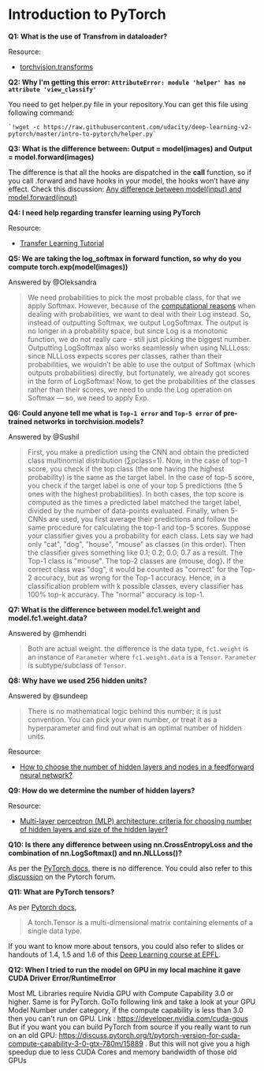 # Introduction to PyTorch

**Q1: What is the use of Transfrom in dataloader?**

  Resource:
-  [torchvision.transforms](https://pytorch.org/docs/stable/torchvision/transforms.html)

**Q2: Why I'm getting this error: `AttributeError: module 'helper' has no attribute 'view_classify'`**

  You need to get helper.py file in your repository.You can get this file using following command:

    `!wget -c https://raw.githubusercontent.com/udacity/deep-learning-v2-pytorch/master/intro-to-pytorch/helper.py`


**Q3: What is the difference between: Output = model(images) and Output = model.forward(images)**

  The difference is that all the hooks are dispatched in the __call__ function, so if you call .forward and have hooks in your model, the hooks won’t have any effect. Check this discussion: [Any difference between model(input) and model.forward(input)](https://discuss.pytorch.org/t/any-different-between-model-input-and-model-forward-input/3690)

**Q4: I need help regarding transfer learning using PyTorch**

  Resource:
-  [Transfer Learning Tutorial](https://pytorch.org/tutorials/beginner/transfer_learning_tutorial.html)

**Q5: We are taking the log_softmax in forward function, so why do you compute torch.exp(model(images))**

  Answered by @Oleksandra
  > We need probabilities to pick the most probable class, for that we apply Softmax. However, because of the [computational reasons](https://docs.python.org/3/tutorial/floatingpoint.html) when dealing with probabilities, we want to deal with their Log instead. So, instead of outputting Softmax, we output LogSoftmax. The output is no longer in a probability space, but since Log is a monotonic function, we do not really care - still just picking the biggest number. Outputting LogSoftmax also works seamlessly when using NLLLoss: since NLLLoss expects scores per classes, rather than their probabilities, we wouldn’t be able to use the output of Softmax (which outputs probabilities) directly, but fortunately, we already got scores in the form of LogSoftmax! Now, to get the probabilities of the classes rather than their scores, we need to undo the Log operation on Softmax — so, we need to apply Exp.

**Q6: Could anyone tell me what is `Top-1 error` and `Top-5 error` of pre-trained networks in torchvision.models?**

Answered by @Sushil

>First, you make a prediction using the CNN and obtain the predicted class multinomial distribution (∑pclass=1).
Now, in the case of top-1 score, you check if the top class (the one having the highest probability) is the same as the target label.
In the case of top-5 score, you check if the target label is one of your top 5 predictions (the 5 ones with the highest probabilities).
In both cases, the top score is computed as the times a predicted label matched the target label, divided by the number of data-points evaluated.
Finally, when 5-CNNs are used, you first average their predictions and follow the same procedure for calculating the top-1 and top-5 scores.
Suppose your classifier gives you a probability for each class. Lets say we had only "cat", "dog", "house", "mouse" as classes (in this order). Then the classifier gives something like
0.1; 0.2; 0.0; 0.7 as a result. The Top-1 class is "mouse". The top-2 classes are {mouse, dog}. If the correct class was "dog", it would be counted as "correct" for the Top-2 accuracy, but as wrong for the Top-1 accuracy.
Hence, in a classification problem with k possible classes, every classifier has 100% top-k accuracy. The "normal" accuracy is top-1.


**Q7: What is the difference between model.fc1.weight and model.fc1.weight.data?**

Answered by @mhendri

>Both are actual weight. the difference is the data type, `fc1.weight` is an instance of `Parameter` where `fc1.weight.data` is a `Tensor`. `Parameter` is subtype/subclass of `Tensor`.

**Q8: Why have we used 256 hidden units?**

Answered by @sundeep

>There is no mathematical logic behind this number; it is just convention. You can pick your own number, or treat it as a hyperparameter and find out what is an optimal number of hidden units.

Resource:
-  [How to choose the number of hidden layers and nodes in a feedforward neural network?](https://stats.stackexchange.com/questions/181/how-to-choose-the-number-of-hidden-layers-and-nodes-in-a-feedforward-neural-netw)

**Q9: How do we determine the number of hidden layers?**

Resource:
-  [Multi-layer perceptron (MLP) architecture: criteria for choosing number of hidden layers and size of the hidden layer?](https://stackoverflow.com/questions/10565868/multi-layer-perceptron-mlp-architecture-criteria-for-choosing-number-of-hidde)

**Q10: Is there any difference between using nn.CrossEntropyLoss and the combination of nn.LogSoftmax() and nn.NLLLoss()?**

As per the [PyTorch docs](https://pytorch.org/docs/stable/nn.html?highlight=crossentropy#torch.nn.CrossEntropyLoss), there is no difference. You could also refer to this [discussion](https://discuss.pytorch.org/t/what-is-the-difference-between-using-the-cross-entropy-loss-and-using-log-softmax-followed-by-nll-loss/14825) on the Pytorch forum.


**Q11: What are PyTorch tensors?**

As per [Pytorch docs](https://pytorch.org/docs/stable/tensors.html#torch-tensor), 
>A torch.Tensor is a multi-dimensional matrix containing elements of a single data type.

If you want to know more about tensors, you could also refer to slides or handouts of 1.4, 1.5 and 1.6 of this [Deep Learning course at EPFL](https://fleuret.org/ee559/). 

**Q12: When I tried to run the model on GPU in my local machine it gave CUDA Driver Error/RuntimeError**

 Most ML Libraries require Nvidia GPU with Compute Capability 3.0 or higher. Same is for PyTorch. GoTo following link and take a look at your GPU Model Number under category, if the compute capability is less than 3.0 then you can't run on GPU. 
    Link :  https://developer.nvidia.com/cuda-gpus
    But if you want you can build PyTorch from source if you really want to run on an old GPU: https://discuss.pytorch.org/t/pytorch-version-for-cuda-compute-capability-3-0-gtx-780m/15889 . But this will not give you a high speedup due to less CUDA Cores and memory bandwidth of those old GPUs
